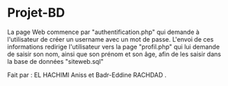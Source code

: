# Projet-BD
La page Web commence par "authentification.php" qui demande à l'utilisateur de créer un username avec un mot de passe.
L'envoi de ces informations redirige l'utilisateur vers la page "profil.php" qui lui demande de saisir son nom, ainsi que son prénom et son âge, afin de les saisir dans la base de données "siteweb.sql"

Fait par : EL HACHIMI Aniss et Badr-Eddine RACHDAD .
